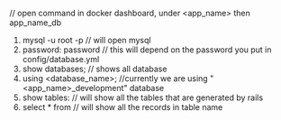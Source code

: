 // open command in docker dashboard, under <app_name> then app_name_db

1. mysql -u root -p // will open mysql
2. password: password // this will depend on the password you put in config/database.yml
3. show databases; // shows all database
4. using <database_name>; //currently we are using "<app_name>_development" database
5. show tables: // will show all the tables that are generated by rails
6. select * from <table name> // will show all the records in table name